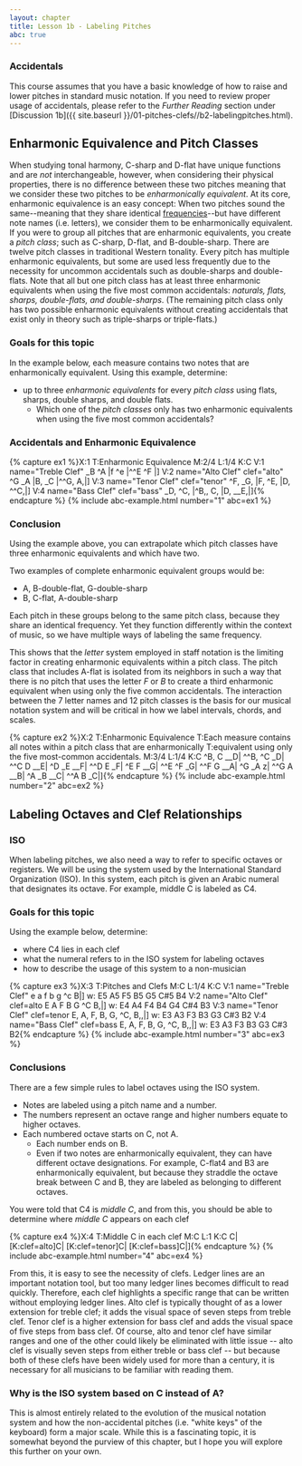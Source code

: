```yaml
---
layout: chapter
title: Lesson 1b - Labeling Pitches
abc: true
---
```


### Accidentals

This course assumes that you have a basic knowledge of how to raise and lower pitches in standard music notation. If you need to review proper usage of accidentals, please refer to the *Further Reading* section under [Discussion 1b]({{ site.baseurl }}/01-pitches-clefs//b2-labelingpitches.html).

## Enharmonic Equivalence and Pitch Classes

When studying tonal harmony, C-sharp and D-flat have unique functions and are *not* interchangeable, however, when considering their physical  properties, there is no difference between these two pitches meaning that we consider these two pitches to be *enharmonically equivalent*. At its core, enharmonic equivalence is an easy concept: When two pitches sound the same--meaning that they share identical [frequencies](https://amazing-space.stsci.edu/resources/explorations/groundup/lesson/glossary/term-full.php?t=wavelength_and_frequency)--but have different note names (i.e. letters), we consider them to be enharmonically equivalent. If you were to group all pitches that are enharmonic equivalents, you create a *pitch class*; such as C-sharp, D-flat, and B-double-sharp. There are twelve pitch classes in traditional Western tonality. Every pitch has multiple enharmonic equivalents, but some are used less frequently due to the necessity for uncommon accidentals such as double-sharps and double-flats. Note that all but one pitch class has at least three enharmonic equivalents when using the five most common accidentals: *naturals, flats, sharps, double-flats, and double-sharps*. (The remaining pitch class only has two possible enharmonic equivalents without creating accidentals that exist only in theory such as triple-sharps or triple-flats.)

### Goals for this topic

In the example below, each measure contains two notes that are enharmonically equivalent. Using this example, determine:
- up to three *enharmonic equivalents* for every *pitch class* using flats, sharps, double sharps, and double flats.
    - Which one of the *pitch classes* only has two enharmonic equivalents when using the five most common accidentals?

### Accidentals and Enharmonic Equivalence

{% capture ex1 %}X:1
T:Enharmonic Equivalence
M:2/4
L:1/4
K:C
V:1 name="Treble Clef"
_B ^A |f ^e |^^E ^F |]
V:2 name="Alto Clef" clef="alto"
^G _A |B, _C |^^G, A,|]
V:3 name="Tenor Clef" clef="tenor"
^F, _G, |F, ^E, |D, ^^C,|]
V:4 name="Bass Clef" clef="bass"
_D, ^C, |^B,, C, |D, __E,|]{% endcapture %}
{% include abc-example.html number="1" abc=ex1 %}

### Conclusion

Using the example above, you can extrapolate which pitch classes have three enharmonic equivalents and which have two.

Two examples of complete enharmonic equivalent groups would be:
- A, B-double-flat, G-double-sharp
- B, C-flat, A-double-sharp

Each pitch in these groups belong to the same pitch class, because they share an identical frequency. Yet they function differently within the context of music, so we have multiple ways of labeling the same frequency.

This shows that the *letter* system employed in staff notation is the limiting factor in creating enharmonic equivalents within a pitch class. The pitch class that includes A-flat is isolated from its neighbors in such a way that there is no pitch that uses the letter *F* or *B* to create a third enharmonic equivalent when using only the five common accidentals. The interaction between the 7 letter names and 12 pitch classes is the basis for our musical notation system and will be critical in how we label intervals, chords, and scales.

{% capture ex2 %}X:2
T:Enharmonic Equivalence
T:Each measure contains all notes within a pitch class that are enharmonically 
T:equivalent using only the five most-common accidentals.
M:3/4
L:1/4
K:C
^B, C __D| ^^B, ^C _D| ^^C D __E| ^D _E __F|
^^D E _F| ^E F __G| ^^E ^F _G| ^^F G __A|
^G _A z| ^^G A __B| ^A _B __C| ^^A B _C|]{% endcapture %}
{% include abc-example.html number="2" abc=ex2 %}

## **Labeling Octaves and Clef Relationships**

### ISO

When labeling pitches, we also need a way to refer to specific octaves or registers. We will be using the system used by the International Standard Organization (ISO). In this system, each pitch is given an Arabic numeral that designates its octave. For example, middle C is labeled as C4.

### Goals for this topic

Using the example below, determine:
- where C4 lies in each clef
- what the numeral refers to in the ISO system for labeling octaves
- how to describe the usage of this system to a non-musician

{% capture ex3 %}X:3
T:Pitches and Clefs
M:C
L:1/4
K:C
V:1 name="Treble Clef"
e a f b g ^c B|]
w: E5 A5 F5 B5 G5 C#5 B4
V:2 name="Alto Clef" clef=alto
E A F B G ^C B,|]
w: E4 A4 F4 B4 G4 C#4 B3
V:3 name="Tenor Clef" clef=tenor
E, A, F, B, G, ^C, B,,|]
w: E3 A3 F3 B3 G3 C#3 B2
V:4 name="Bass Clef" clef=bass
E, A, F, B, G, ^C, B,,|]
w: E3 A3 F3 B3 G3 C#3 B2{% endcapture %}
{% include abc-example.html number="3" abc=ex3 %}

### Conclusions

There are a few simple rules to label octaves using the ISO system.
- Notes are labeled using a pitch name and a number.
- The numbers represent an octave range and higher numbers equate to higher octaves.
- Each numbered octave starts on C, not A.
    - Each number ends on B.
    - Even if two notes are enharmonically equivalent, they can have different octave designations. For example, C-flat4 and B3 are enharmonically equivalent, but because they straddle the octave break between C and B, they are labeled as belonging to different octaves.

You were told that C4 is *middle C*, and from this, you should be able to determine where *middle C* appears on each clef

{% capture ex4 %}X:4
T:Middle C in each clef
M:C
L:1
K:C
C| [K:clef=alto]C| [K:clef=tenor]C| [K:clef=bass]C|]{% endcapture %}
{% include abc-example.html number="4" abc=ex4 %}

From this, it is easy to see the necessity of clefs. Ledger lines are an important notation tool, but too many ledger lines becomes difficult to read quickly. Therefore, each clef highlights a specific range that can be written without employing ledger lines. Alto clef is typically thought of as a lower extension for treble clef; it adds the visual space of seven steps from treble clef. Tenor clef is a higher extension for bass clef and adds the visual space of five steps from bass clef. Of course, alto and tenor clef have similar ranges and one of the other could likely be eliminated with little issue -- alto clef is visually seven steps from either treble or bass clef -- but because both of these clefs have been widely used for more than a century, it is necessary for all musicians to be familiar with reading them.

### Why is the ISO system based on C instead of A?

This is almost entirely related to the evolution of the musical notation system and how the non-accidental pitches (i.e. "white keys" of the keyboard) form a major scale. While this is a fascinating topic, it is somewhat beyond the purview of this chapter, but I hope you will explore this further on your own.
